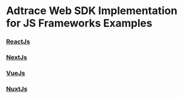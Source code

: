 # Adtrace Web SDK Implementation for JS Frameworks Examples

### [ReactJs](https://github.com/adtrace/Adtrace-web-frameworks-examples/tree/react)
### [NextJs](https://github.com/adtrace/Adtrace-web-frameworks-examples/tree/nextjs)
### [VueJs](https://github.com/adtrace/Adtrace-web-frameworks-examples/tree/vue)
### [NuxtJs](https://github.com/adtrace/Adtrace-web-frameworks-examples/tree/nuxtjs)

